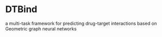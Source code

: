 # DTBind
a multi-task framework for predicting drug-target interactions based on Geometric graph neural networks
